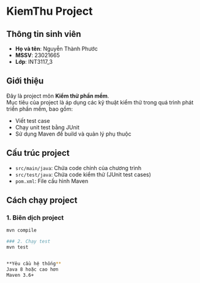 # KiemThu Project

## Thông tin sinh viên
- **Họ và tên**: Nguyễn Thành Phước  
- **MSSV**: 23021665  
- **Lớp**: INT3117_3  

## Giới thiệu
Đây là project môn **Kiểm thử phần mềm**.  
Mục tiêu của project là áp dụng các kỹ thuật kiểm thử trong quá trình phát triển phần mềm, bao gồm:  
- Viết test case  
- Chạy unit test bằng JUnit  
- Sử dụng Maven để build và quản lý phụ thuộc  

## Cấu trúc project
- `src/main/java`: Chứa code chính của chương trình  
- `src/test/java`: Chứa code kiểm thử (JUnit test cases)  
- `pom.xml`: File cấu hình Maven  

## Cách chạy project

### 1. Biên dịch project
```bash
mvn compile

### 2. Chạy test
mvn test


**Yêu cầu hệ thống**
Java 8 hoặc cao hơn
Maven 3.6+
